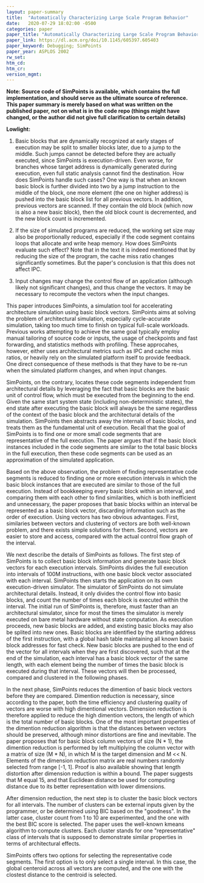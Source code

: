 ```yaml
---
layout: paper-summary
title:  "Automatically Characterizing Large Scale Program Behavior"
date:   2020-07-29 18:02:00 -0500
categories: paper
paper_title: "Automatically Characterizing Large Scale Program Behavior"
paper_link: https://dl.acm.org/doi/10.1145/605397.605403
paper_keyword: Debugging; SimPoints
paper_year: ASPLOS 2002
rw_set:
htm_cd:
htm_cr:
version_mgmt:
---
```


**Note: Source code of SimPoints is available, which contains the full implementation, and should serve as the ultimate
source of reference. This paper summary is merely based on what was written on the published paper, not on what is in
the code repo (things might have changed, or the author did not give full clarification to certain details)**

**Lowlight:**

1. Basic blocks that are dynamically recognized at early stages of execution may be split to smaller blocks later, due 
   to a jump to the middle. Such jumps cannot be detected before they are actually executed, since SimPoints is 
   execution-driven. Even worse, for branches whose target address is dynamically generated during execution, even
   full static analysis cannot find the destination.
   How does SimPoints handle such cases?
   One way is that when an known basic block is further divided into two by a jump instruction to the middle of the 
   block, one more element (the one on higher address) is pushed into the basic block list for all previous vectors.
   In addition, previous vectors are scanned. If they contain the old block (which now is also a new basic block),
   then the old block count is decremented, and the new block count is incremented.

2. If the size of simulated programs are reduced, the working set size may also be proportionally reduced, especially
   if the code segment contains loops that allocate and write heap memory. How does SimPoints evaluate such effect?
   Note that in the text it is indeed mentioned that by reducing the size of the program, the cache miss ratio 
   changes significantly sometimes. But the paper's conclusion is that this does not affect IPC.

3. Input changes may change the control flow of an application (although likely not significant changes), and thus 
   change the vectors. It may be necessary to recompute the vectors when the input changes.

This paper introduces SimPoints, a simulation tool for accelerating architecture simulation using basic block vectors.
SimPoints aims at solving the problem of architectural simulation, especially cycle-accurate simulation, taking too much 
time to finish on typical full-scale workloads. 
Previous works attempting to achieve the same goal typically employ manual tailoring of source code or inputs, the usage
of checkpoints and fast forwarding, and statistics methods with profiling. 
These approcahes, however, either uses architectural metrics such as IPC and cache miss ratios, or heavily rely on the 
simulated platform itself to provide feedback. One direct consequence of these methods is that they have to be re-run
when the simulated platform changes, and when input changes. 

SimPoints, on the contrary, locates these code segments independent from architectural details by leveraging the fact 
that basic blocks are the basic unit of control flow, which must be executed from the beginning to the end. 
Given the same start system state (including non-deterministic states), the end state after executing the 
basic block will always be the same regardless of the context of the basic block and the architectural details of the 
simulation. SimPoints then abstracts away the internals of basic blocks, and treats them as the fundamental unit of execution.
Recall that the goal of SimPoints is to find one or more small code segments that are representative of the full execution.
The paper argues that if the basic block instances included in the code segments are similar to the total basic blocks
in the full execution, then these code segments can be used as an approximation of the simulated application.

Based on the above observation, the problem of finding representative code segments is reduced to finding one or more 
execution intervals in which the basic block instances that are executed are similar to those of the full execution.
Instead of bookkeeping every basic block within an interval, and comparing them with each other to find similarities,
which is both inefficient and unnecessary, the paper proposes that basic blocks within an interval be represented as 
a basic block vector, discarding information such as the order of execution.
Using vectors has two obvious advantages. First, similaries between vectors and clustering of vectors are both well-known
problem, and there exists simple solutions for them. Second, vectors are easier to store and access, compared with the
actual control flow graph of the interval.

We next describe the details of SimPoints as follows. The first step of SimPoints is to collect basic block information
and generate basic block vectors for each execution intervals. SimPoints divides the full execution into intervals of 
100M instructions, with one basic block vector associated with each interval. SimPoints then starts the application on 
its own execution-driven simulator. The simulator of SimPoints do not simulate architectural details. Instead, it only 
divides the control flow into basic blocks, and count the number of times each block is executed within the interval.
The initial run of SimPoints is, therefore, must faster than an architectural simulator, since for most the times the
simulator is merely executed on bare metal hardware without state computation.
As execution proceeds, new basic blocks are added, and existing basic blocks may also be splited into new ones.
Basic blocks are identified by the starting address of the first instruction, with a global hash table maintaining
all known basic block addresses for fast check.
New basic blocks are pushed to the end of the vector for all intervals when they are first discovered, such that at the
end of the simulation, each interval has a basic block vector of the same length, with each element being the number of
times the basic block is executed during that interval. These vectors will then be processed, compared and clustered 
in the following phases.

In the next phase, SimPoints reduces the dimention of basic block vectors before they are compared. Dimention reduction
is necessary, since according to the paper, both the time efficiency and clustering quality of vectors are worse with
high dimentional vectors. Dimension reduction is therefore applied to reduce the high dimention vectors, the length of
which is the total number of basic blocks. One of the most important properties of the dimention reduction algorithm
is that the distances between vectors should be preserved, although minor distortions are fine and inevitable.
The paper proposes that for basic block column vectors of size (N * 1), the dimention reduction is performed by left
multiplying the column vector with a matrix of size (M * N), in which M is the target dimension and M << N. 
Elements of the dimension reduction matrix are real numbers randomly selected from range [-1, 1]. Proof is also available
showing that length distortion after dimension reduction is within a bound. The paper suggests that M equal 15, and that
Euclidean distance be used for computing distance due to its better representation with lower dimensions.

After dimension reduction, the next step is to cluster the basic block vectors for all intervals. The number of clusters
can be external inputs given by the programmer, or be determined using BIC based on the "goodness". In the latter case,
cluster count from 1 to 10 are experimented, and the one with the best BIC score is selected.
The paper uses the well-known kmeans algorithm to compute clusters. Each cluster stands for one "representative" class
of intervals that is supposed to demonstrate similar properties in terms of architectural effects.

SimPoints offers two options for selecting the representative code segments. The first option is to only select a single
interval. In this case, the global centeroid across all vectors are computed, and the one with the clostest distance
to the centroid is selected. 
